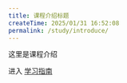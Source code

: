 ```yaml
---
title: 课程介绍标题
createTime: 2025/01/31 16:52:08
permalink: /study/introduce/
---
```


这里是课程介绍

进入 [学习指南](./学习指南.md)
